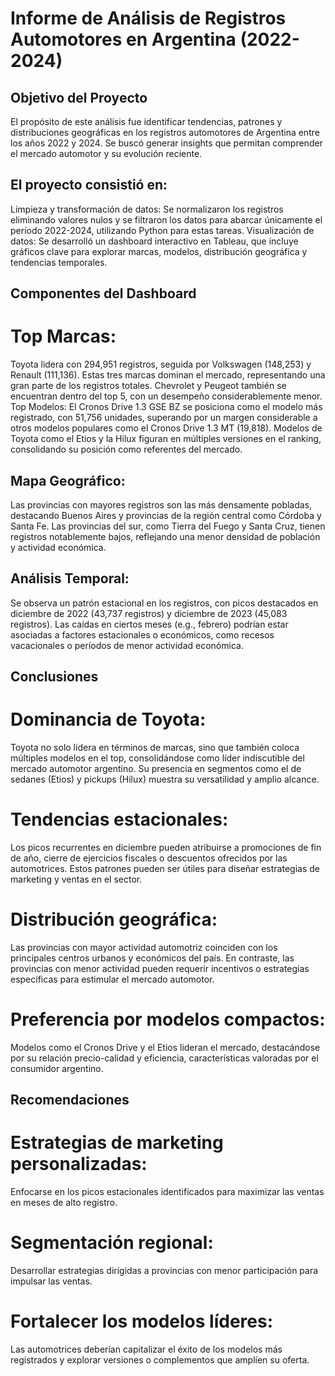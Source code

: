 # Informe de Análisis de Registros Automotores en  Argentina (2022-2024) 
## Objetivo del Proyecto
El propósito de este análisis fue identificar tendencias, patrones y distribuciones geográficas en los registros automotores de Argentina entre los años 2022 y 2024. Se buscó generar insights que permitan comprender el mercado automotor y su evolución reciente.
## El proyecto consistió en:
Limpieza y transformación de datos: Se normalizaron los registros eliminando valores nulos y se filtraron los datos para abarcar únicamente el período 2022-2024, utilizando Python para estas tareas.
Visualización de datos: Se desarrolló un dashboard interactivo en Tableau, que incluye gráficos clave para explorar marcas, modelos, distribución geográfica y tendencias temporales.

## Componentes del Dashboard
# Top Marcas:
Toyota lidera con 294,951 registros, seguida por Volkswagen (148,253) y Renault (111,136).
Estas tres marcas dominan el mercado, representando una gran parte de los registros totales.
Chevrolet y Peugeot también se encuentran dentro del top 5, con un desempeño considerablemente menor.
Top Modelos:
El Cronos Drive 1.3 GSE BZ se posiciona como el modelo más registrado, con 51,756 unidades, superando por un margen considerable a otros modelos populares como el Cronos Drive 1.3 MT (19,818).
Modelos de Toyota como el Etios y la Hilux figuran en múltiples versiones en el ranking, consolidando su posición como referentes del mercado.
## Mapa Geográfico:
Las provincias con mayores registros son las más densamente pobladas, destacando Buenos Aires y provincias de la región central como Córdoba y Santa Fe.
Las provincias del sur, como Tierra del Fuego y Santa Cruz, tienen registros notablemente bajos, reflejando una menor densidad de población y actividad económica.
## Análisis Temporal:
Se observa un patrón estacional en los registros, con picos destacados en diciembre de 2022 (43,737 registros) y diciembre de 2023 (45,083 registros).
Las caídas en ciertos meses (e.g., febrero) podrían estar asociadas a factores estacionales o económicos, como recesos vacacionales o períodos de menor actividad económica.

## Conclusiones
# Dominancia de Toyota:
Toyota no solo lidera en términos de marcas, sino que también coloca múltiples modelos en el top, consolidándose como líder indiscutible del mercado automotor argentino.
Su presencia en segmentos como el de sedanes (Etios) y pickups (Hilux) muestra su versatilidad y amplio alcance.
# Tendencias estacionales:
Los picos recurrentes en diciembre pueden atribuirse a promociones de fin de año, cierre de ejercicios fiscales o descuentos ofrecidos por las automotrices.
Estos patrones pueden ser útiles para diseñar estrategias de marketing y ventas en el sector.
# Distribución geográfica:
Las provincias con mayor actividad automotriz coinciden con los principales centros urbanos y económicos del país.
En contraste, las provincias con menor actividad pueden requerir incentivos o estrategias específicas para estimular el mercado automotor.
# Preferencia por modelos compactos:
Modelos como el Cronos Drive y el Etios lideran el mercado, destacándose por su relación precio-calidad y eficiencia, características valoradas por el consumidor argentino.

## Recomendaciones
# Estrategias de marketing personalizadas:
Enfocarse en los picos estacionales identificados para maximizar las ventas en meses de alto registro.
# Segmentación regional:
Desarrollar estrategias dirigidas a provincias con menor participación para impulsar las ventas.
# Fortalecer los modelos líderes:
Las automotrices deberían capitalizar el éxito de los modelos más registrados y explorar versiones o complementos que amplíen su oferta.

